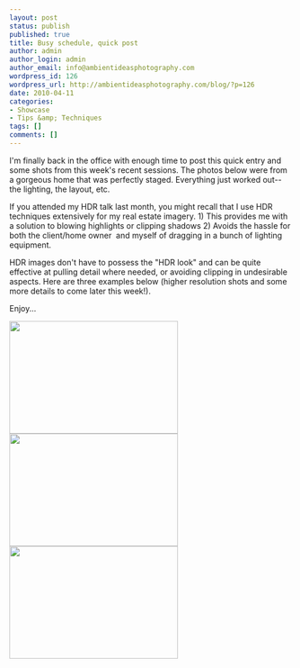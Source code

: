 ```yaml
---
layout: post
status: publish
published: true
title: Busy schedule, quick post
author: admin
author_login: admin
author_email: info@ambientideasphotography.com
wordpress_id: 126
wordpress_url: http://ambientideasphotography.com/blog/?p=126
date: 2010-04-11
categories:
- Showcase
- Tips &amp; Techniques
tags: []
comments: []
---
```

I'm finally back in the office with enough time to post this quick entry and some shots from this week's recent sessions. The photos below were from a gorgeous home that was perfectly staged. Everything just worked out--the lighting, the layout, etc.

If you attended my HDR talk last month, you might recall that I use HDR techniques extensively for my real estate imagery. 1) This provides me with a solution to blowing highlights or clipping shadows 2) Avoids the hassle for both the client/home owner  and myself of dragging in a bunch of lighting equipment.

HDR images don't have to possess the "HDR look" and can be quite effective at pulling detail where needed, or avoiding clipping in undesirable aspects. Here are three examples below (higher resolution shots and some more details to come later this week!).

Enjoy...

<img class="aligncenter size-medium wp-image-123" src="http://ambientideasphotography.com/blog/wp-content/uploads/2010/04/Foyer-1-300x200.jpg" alt="" width="300" height="200" />

<img class="aligncenter size-medium wp-image-124" src="http://ambientideasphotography.com/blog/wp-content/uploads/2010/04/Kitchen-1-300x200.jpg" alt="" width="300" height="200" />

<img class="aligncenter size-medium wp-image-125" src="http://ambientideasphotography.com/blog/wp-content/uploads/2010/04/LivingRoom-1-300x200.jpg" alt="" width="300" height="200" />
